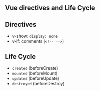 ## Vue directives and Life Cycle

## Directives
- v-show: `display: none`
- v-if: comments (`<!-- -->`)

## Life Cycle
- `created` (beforeCreate)
- `mounted` (beforeMount)
- `updated` (beforeUpdate)
- `destroyed` (beforeDestroy)
